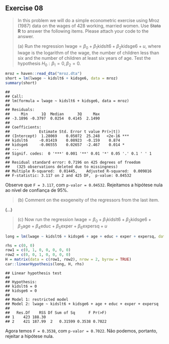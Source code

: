 Exercise 08
-----------

> In this problem we will do a simple econometric exercise using Mroz (1987) data on the wages of 428 working, married women. Use ~~Stata~~ **R** to answer the following items. Please attach your code to the answer.
>
> (a)  Run the regression lwage = *β*<sub>0</sub> + *β*<sub>1</sub>kidslt6 + *β*<sub>2</sub>kidsge6 + *u*, where lwage is the logarithm of the wage, the number of children less than six and the number of children at least six years of age. Test the hypothesis *H*<sub>0</sub> : *β*<sub>1</sub> = 0, *β*<sub>2</sub> = 0.

``` r
mroz = haven::read_dta("mroz.dta")
short = lm(lwage ~ kidslt6 + kidsge6, data = mroz)
summary(short)
```

    ## 
    ## Call:
    ## lm(formula = lwage ~ kidslt6 + kidsge6, data = mroz)
    ## 
    ## Residuals:
    ##     Min      1Q  Median      3Q     Max 
    ## -3.1896 -0.3797  0.0254  0.4145  2.1490 
    ## 
    ## Coefficients:
    ##             Estimate Std. Error t value Pr(>|t|)    
    ## (Intercept)  1.28069    0.05072  25.248   <2e-16 ***
    ## kidslt6     -0.01419    0.08923  -0.159    0.874    
    ## kidsge6     -0.06555    0.02657  -2.467    0.014 *  
    ## ---
    ## Signif. codes:  0 '***' 0.001 '**' 0.01 '*' 0.05 '.' 0.1 ' ' 1
    ## 
    ## Residual standard error: 0.7196 on 425 degrees of freedom
    ##   (325 observations deleted due to missingness)
    ## Multiple R-squared:  0.01445,    Adjusted R-squared:  0.009816 
    ## F-statistic: 3.117 on 2 and 425 DF,  p-value: 0.04532

Observe que `F = 3.117`, com `p-valor = 0.04532`. Rejeitamos a hipótese nula ao nível de confiança de 95%.

> (b)  Comment on the exogeneity of the regressors from the last item.

(...)

> (c)  Now run the regression lwage = *β*<sub>0</sub> + *β*<sub>1</sub>kidslt6 + *β*<sub>2</sub>kidsge6 + *β*<sub>3</sub>age + *β*<sub>4</sub>educ + *β*<sub>5</sub>exper + *β*<sub>6</sub>expersq + *u*

``` r
long = lm(lwage ~ kidslt6 + kidsge6 + age + educ + exper + expersq, data = mroz)

rhs = c(0, 0)
row1 = c(0, 1, 0, 0, 0, 0, 0)
row2 = c(0, 0, 1, 0, 0, 0, 0)
H = matrix(data = c(row1, row2), nrow = 2, byrow = TRUE)
car::linearHypothesis(long, H, rhs)
```

    ## Linear hypothesis test
    ## 
    ## Hypothesis:
    ## kidslt6 = 0
    ## kidsge6 = 0
    ## 
    ## Model 1: restricted model
    ## Model 2: lwage ~ kidslt6 + kidsge6 + age + educ + exper + expersq
    ## 
    ##   Res.Df    RSS Df Sum of Sq      F Pr(>F)
    ## 1    423 188.30                           
    ## 2    421 187.99  2   0.31599 0.3538 0.7022

Agora temos `F = 0.3538`, com `p-valor = 0.7022`. Não podemos, portanto, rejeitar a hipótese nula.
